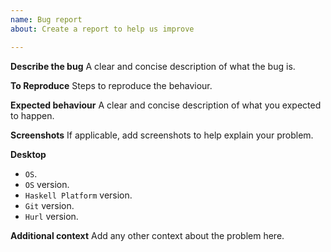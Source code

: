 ```yaml
---
name: Bug report
about: Create a report to help us improve

---
```


**Describe the bug**
A clear and concise description of what the bug is.

**To Reproduce**
Steps to reproduce the behaviour.

**Expected behaviour**
A clear and concise description of what you expected to happen.

**Screenshots**
If applicable, add screenshots to help explain your problem.

**Desktop**
 - `OS`.
 - `OS` version.
 - `Haskell Platform` version.
 - `Git` version.
 - `Hurl` version.

**Additional context**
Add any other context about the problem here.
